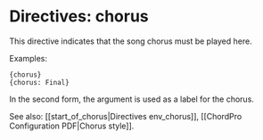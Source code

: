 # Directives: chorus

This directive indicates that the song chorus must be played here. 

Examples:

    {chorus}
    {chorus: Final}

In the second form, the argument is used as a label for the chorus. 

See also: [[start_of_chorus|Directives env_chorus]],
	[[ChordPro Configuration PDF|Chorus style]].
